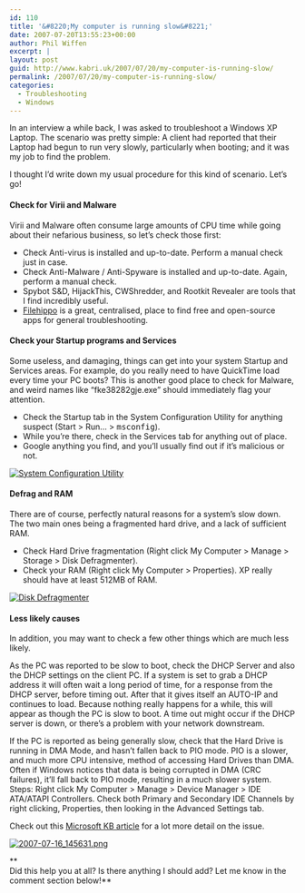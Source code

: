 ```yaml
---
id: 110
title: '&#8220;My computer is running slow&#8221;'
date: 2007-07-20T13:55:23+00:00
author: Phil Wiffen
excerpt: |
layout: post
guid: http://www.kabri.uk/2007/07/20/my-computer-is-running-slow/
permalink: /2007/07/20/my-computer-is-running-slow/
categories:
  - Troubleshooting
  - Windows
---
```

In an interview a while back, I was asked to troubleshoot a Windows XP Laptop. The scenario was pretty simple: A client had reported that their Laptop had begun to run very slowly, particularly when booting; and it was my job to find the problem.

I thought I&#8217;d write down my usual procedure for this kind of scenario. Let&#8217;s go!

#### Check for Virii and Malware

Virii and Malware often consume large amounts of CPU time while going about their nefarious business, so let&#8217;s check those first:

  * Check Anti-virus is installed and up-to-date. Perform a manual check just in case.
  * Check Anti-Malware / Anti-Spyware is installed and up-to-date. Again, perform a manual check.
  * Spybot S&D, HijackThis, CWShredder, and Rootkit Revealer are tools that I find incredibly useful. 
  * [Filehippo](http://www.filehippo.com) is a great, centralised, place to find free and open-source apps for general troubleshooting.

#### Check your Startup programs and Services

Some useless, and damaging, things can get into your system Startup and Services areas. For example, do you really need to have QuickTime load every time your PC boots? This is another good place to check for Malware, and weird names like &#8220;fke38282gje.exe&#8221; should immediately flag your attention.

  * Check the Startup tab in the System Configuration Utility for anything suspect (Start > Run&#8230; > <kbd>msconfig</kbd>). 
  * While you&#8217;re there, check in the Services tab for anything out of place. 
  * Google anything you find, and you&#8217;ll usually find out if it&#8217;s malicious or not.

[![System Configuration Utility](http://www.kabri.uk/wp-content/uploads/2007/07/2007-07-20_132922.thumbnail.png)](http://www.kabri.uk/wp-content/uploads/2007/07/2007-07-20_132922.png "System Configuration Utility")

#### Defrag and RAM

There are of course, perfectly natural reasons for a system&#8217;s slow down. The two main ones being a fragmented hard drive, and a lack of sufficient RAM.

  * Check Hard Drive fragmentation (Right click My Computer > Manage > Storage > Disk Defragmenter).
  * Check your RAM (Right click My Computer > Properties). XP really should have at least 512MB of RAM.

[![Disk Defragmenter](http://www.kabri.uk/wp-content/uploads/2007/07/2007-07-20_132457.thumbnail.png)](http://www.kabri.uk/wp-content/uploads/2007/07/2007-07-20_132457.png "Disk Defragmenter")

#### Less likely causes

In addition, you may want to check a few other things which are much less likely.

As the PC was reported to be slow to boot, check the DHCP Server and also the DHCP settings on the client PC. If a system is set to grab a DHCP address it will often wait a long period of time, for a response from the DHCP server, before timing out. After that it gives itself an AUTO-IP and continues to load. Because nothing really happens for a while, this will appear as though the PC is slow to boot. A time out might occur if the DHCP server is down, or there&#8217;s a problem with your network downstream.

If the PC is reported as being generally slow, check that the Hard Drive is running in DMA Mode, and hasn&#8217;t fallen back to PIO mode. PIO is a slower, and much more CPU intensive, method of accessing Hard Drives than DMA. Often if Windows notices that data is being corrupted in DMA (CRC failures), it&#8217;ll fall back to PIO mode, resulting in a much slower system. Steps: Right click My Computer > Manage > Device Manager > IDE ATA/ATAPI Controllers. Check both Primary and Secondary IDE Channels by right clicking, Properties, then looking in the Advanced Settings tab. 

Check out this [Microsoft KB article](http://support.microsoft.com/kb/817472/) for a lot more detail on the issue.

[![2007-07-16_145631.png](http://www.kabri.uk/wp-content/uploads/2007/07/2007-07-16_145631.thumbnail.png)](http://www.kabri.uk/wp-content/uploads/2007/07/2007-07-16_145631.png "2007-07-16_145631.png")

**  
Did this help you at all? Is there anything I should add? Let me know in the comment section below!**